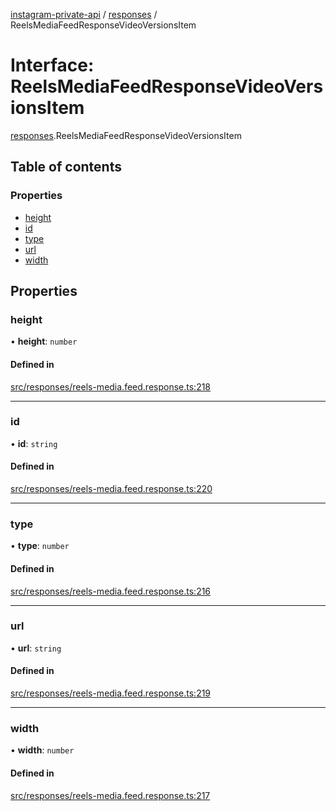 [instagram-private-api](../../README.md) / [responses](../../modules/responses.md) / ReelsMediaFeedResponseVideoVersionsItem

# Interface: ReelsMediaFeedResponseVideoVersionsItem

[responses](../../modules/responses.md).ReelsMediaFeedResponseVideoVersionsItem

## Table of contents

### Properties

- [height](ReelsMediaFeedResponseVideoVersionsItem.md#height)
- [id](ReelsMediaFeedResponseVideoVersionsItem.md#id)
- [type](ReelsMediaFeedResponseVideoVersionsItem.md#type)
- [url](ReelsMediaFeedResponseVideoVersionsItem.md#url)
- [width](ReelsMediaFeedResponseVideoVersionsItem.md#width)

## Properties

### height

• **height**: `number`

#### Defined in

[src/responses/reels-media.feed.response.ts:218](https://github.com/Nerixyz/instagram-private-api/blob/b3351b9/src/responses/reels-media.feed.response.ts#L218)

___

### id

• **id**: `string`

#### Defined in

[src/responses/reels-media.feed.response.ts:220](https://github.com/Nerixyz/instagram-private-api/blob/b3351b9/src/responses/reels-media.feed.response.ts#L220)

___

### type

• **type**: `number`

#### Defined in

[src/responses/reels-media.feed.response.ts:216](https://github.com/Nerixyz/instagram-private-api/blob/b3351b9/src/responses/reels-media.feed.response.ts#L216)

___

### url

• **url**: `string`

#### Defined in

[src/responses/reels-media.feed.response.ts:219](https://github.com/Nerixyz/instagram-private-api/blob/b3351b9/src/responses/reels-media.feed.response.ts#L219)

___

### width

• **width**: `number`

#### Defined in

[src/responses/reels-media.feed.response.ts:217](https://github.com/Nerixyz/instagram-private-api/blob/b3351b9/src/responses/reels-media.feed.response.ts#L217)
